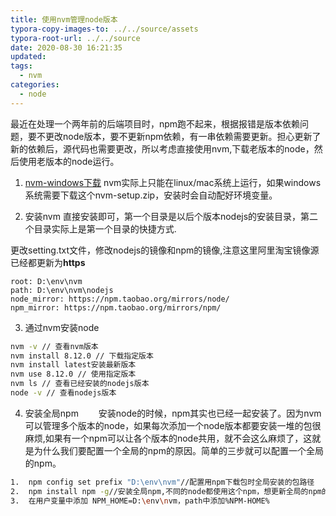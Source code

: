 ```yaml
---
title: 使用nvm管理node版本
typora-copy-images-to: ../../source/assets
typora-root-url: ../../source
date: 2020-08-30 16:21:35
updated:
tags:
  - nvm
categories:
  - node
---
```

最近在处理一个两年前的后端项目时，npm跑不起来，根据报错是版本依赖问题，要不更改node版本，要不更新npm依赖，有一串依赖需要更新。担心更新了新的依赖后，源代码也需要更改，所以考虑直接使用nvm,下载老版本的node，然后使用老版本的node运行。

<!-- more -->

1. [nvm-windows下载](https://github.com/coreybutler/nvm-windows/releases) nvm实际上只能在linux/mac系统上运行，如果windows系统需要下载这个nvm-setup.zip，安装时会自动配好环境变量。

2. 安装nvm 直接安装即可，第一个目录是以后个版本nodejs的安装目录，第二个目录实际上是第一个目录的快捷方式.

更改setting.txt文件，修改nodejs的镜像和npm的镜像,注意这里阿里淘宝镜像源已经都更新为**https**
```
root: D:\env\nvm
path: D:\env\nvm\nodejs
node_mirror: https://npm.taobao.org/mirrors/node/
npm_mirror: https://npm.taobao.org/mirrors/npm/
```
3. 通过nvm安装node
```bash
nvm -v // 查看nvm版本
nvm install 8.12.0 // 下载指定版本 
nvm install latest安装最新版本
nvm use 8.12.0 // 使用指定版本
nvm ls // 查看已经安装的nodejs版本
node -v // 查看nodejs版本
```
4. 安装全局npm
　　安装node的时候，npm其实也已经一起安装了。因为nvm可以管理多个版本的node，如果每次添加一个node版本都要安装一堆的包很麻烦,如果有一个npm可以让各个版本的node共用，就不会这么麻烦了，这就是为什么我们要配置一个全局的npm的原因。简单的三步就可以配置一个全局的npm。
```bash
1.  npm config set prefix "D:\env\nvm"//配置用npm下载包时全局安装的包路径
2.  npm install npm -g//安装全局npm,不同的node都使用这个npm，想更新全局的npm的话首先删除全局路径(就是上一行命令的地址,可以使用npm config ls查看)下的npm,再执行一次这个命令即可
3.  在用户变量中添加 NPM_HOME=D:\env\nvm，path中添加%NPM-HOME%
```